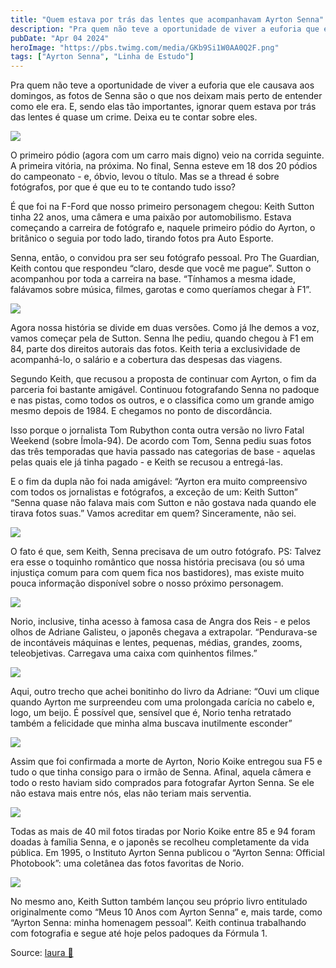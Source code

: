 ```yaml
---
title: "Quem estava por trás das lentes que acompanhavam Ayrton Senna"
description: "Pra quem não teve a oportunidade de viver a euforia que ele causava aos domingos, as fotos de Senna são o que nos deixam mais perto de entender como ele era."
pubDate: "Apr 04 2024"
heroImage: "https://pbs.twimg.com/media/GKb9Si1W0AA0Q2F.png"
tags: ["Ayrton Senna", "Linha de Estudo"]
---
```



Pra quem não teve a oportunidade de viver a euforia que ele causava aos domingos, as fotos de Senna são o que nos deixam mais perto de entender como ele era. E, sendo elas tão importantes, ignorar quem estava por trás das lentes é quase um crime. Deixa eu te contar sobre eles.

 
 
 

[![](https://pbs.twimg.com/media/GKb6pWbW0AAq2mR.jpg)](https://pbs.twimg.com/media/GKb6pWbW0AAq2mR?format=jpg\&name=4096x4096)

O primeiro pódio (agora com um carro mais digno) veio na corrida seguinte. A primeira vitória, na próxima. No final, Senna esteve em 18 dos 20 pódios do campeonato - e, óbvio, levou o título. Mas se a thread é sobre fotógrafos, por que é que eu to te contando tudo isso?

É que foi na F-Ford que nosso primeiro personagem chegou: Keith Sutton tinha 22 anos, uma câmera e uma paixão por automobilismo. Estava começando a carreira de fotógrafo e, naquele primeiro pódio do Ayrton, o britânico o seguia por todo lado, tirando fotos pra Auto Esporte.

Senna, então, o convidou pra ser seu fotógrafo pessoal. Pro The Guardian, Keith contou que respondeu “claro, desde que você me pague”. Sutton o acompanhou por toda a carreira na base. “Tínhamos a mesma idade, falávamos sobre música, filmes, garotas e como queríamos chegar à F1”.

[![](https://pbs.twimg.com/media/GKb8Mg3WQAA3UMX.png)](https://pbs.twimg.com/media/GKb8Mg3WQAA3UMX?format=png\&name=4096x4096)

Agora nossa história se divide em duas versões. Como já lhe demos a voz, vamos começar pela de Sutton. Senna lhe pediu, quando chegou à F1 em 84, parte dos direitos autorais das fotos. Keith teria a exclusividade de acompanhá-lo, o salário e a cobertura das despesas das viagens.

Segundo Keith, que recusou a proposta de continuar com Ayrton, o fim da parceria foi bastante amigável. Continuou fotografando Senna no padoque e nas pistas, como todos os outros, e o classifica como um grande amigo mesmo depois de 1984. E chegamos no ponto de discordância.

Isso porque o jornalista Tom Rubython conta outra versão no livro Fatal Weekend (sobre Ímola-94). De acordo com Tom, Senna pediu suas fotos das três temporadas que havia passado nas categorias de base - aquelas pelas quais ele já tinha pagado - e Keith se recusou a entregá-las.

E o fim da dupla não foi nada amigável: “Ayrton era muito compreensivo com todos os jornalistas e fotógrafos, a exceção de um: Keith Sutton” “Senna quase não falava mais com Sutton e não gostava nada quando ele tirava fotos suas.” Vamos acreditar em quem? Sinceramente, não sei.

[![](https://pbs.twimg.com/media/GKb8u53WMAAVs38.png)](https://pbs.twimg.com/media/GKb8u53WMAAVs38?format=png\&name=4096x4096)

O fato é que, sem Keith, Senna precisava de um outro fotógrafo. PS: Talvez era esse o toquinho romântico que nossa história precisava (ou só uma injustiça comum para com quem fica nos bastidores), mas existe muito pouca informação disponível sobre o nosso próximo personagem.

 

[![](https://pbs.twimg.com/media/GKb9Si1W0AA0Q2F.png)](https://pbs.twimg.com/media/GKb9Si1W0AA0Q2F?format=png\&name=4096x4096)

Norio, inclusive, tinha acesso à famosa casa de Angra dos Reis - e pelos olhos de Adriane Galisteu, o japonês chegava a extrapolar. “Pendurava-se de incontáveis máquinas e lentes, pequenas, médias, grandes, zooms, teleobjetivas. Carregava uma caixa com quinhentos filmes.”

[![](https://pbs.twimg.com/media/GKb9cWvXMAA_8so.png)](https://pbs.twimg.com/media/GKb9cWvXMAA_8so?format=png\&name=4096x4096)

Aqui, outro trecho que achei bonitinho do livro da Adriane: “Ouvi um clique quando Ayrton me surpreendeu com uma prolongada carícia no cabelo e, logo, um beijo. É possível que, sensível que é, Norio tenha retratado também a felicidade que minha alma buscava inutilmente esconder”

[![](https://pbs.twimg.com/media/GKb95eSXoAAEDsC.png)](https://pbs.twimg.com/media/GKb95eSXoAAEDsC?format=png\&name=4096x4096)

 

Assim que foi confirmada a morte de Ayrton, Norio Koike entregou sua F5 e tudo o que tinha consigo para o irmão de Senna. Afinal, aquela câmera e todo o resto haviam sido comprados para fotografar Ayrton Senna. Se ele não estava mais entre nós, elas não teriam mais serventia.

[![](https://pbs.twimg.com/media/GKb_YvUXgAAk3xR.jpg)](https://pbs.twimg.com/media/GKb_YvUXgAAk3xR?format=jpg\&name=4096x4096)

Todas as mais de 40 mil fotos tiradas por Norio Koike entre 85 e 94 foram doadas à família Senna, e o japonês se recolheu completamente da vida pública. Em 1995, o Instituto Ayrton Senna publicou o “Ayrton Senna: Official Photobook”: uma coletânea das fotos favoritas de Norio.

[![](https://pbs.twimg.com/media/GKb_e1OWIAEPNkn.png)](https://pbs.twimg.com/media/GKb_e1OWIAEPNkn?format=png\&name=4096x4096)

No mesmo ano, Keith Sutton também lançou seu próprio livro entitulado originalmente como “Meus 10 Anos com Ayrton Senna” e, mais tarde, como “Ayrton Senna: minha homenagem pessoal”. Keith continua trabalhando com fotografia e segue até hoje pelos padoques da Fórmula 1.

 
Source: [laura 🏁](https://twitter-thread.com/t/1776395656254423361)
